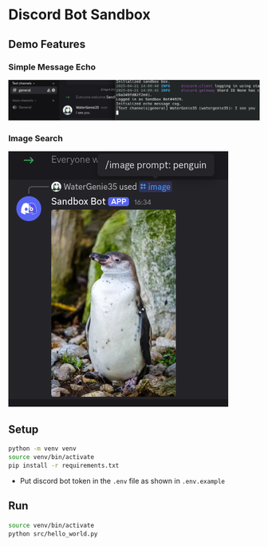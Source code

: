 # Discord Bot Sandbox

## Demo Features

### Simple Message Echo

[<img src="docs/echo_message_sample.png" />]()

### Image Search

[<img src="docs/image_search_sample.png" />]()

## Setup

```bash
python -m venv venv
source venv/bin/activate
pip install -r requirements.txt
```

- Put discord bot token in the `.env` file as shown in `.env.example`

## Run

```bash
source venv/bin/activate
python src/hello_world.py
```
